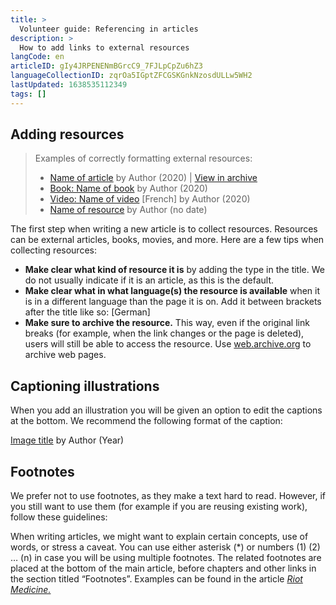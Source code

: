```yaml
---
title: >
  Volunteer guide: Referencing in articles
description: >
  How to add links to external resources
langCode: en
articleID: gIy4JRPENENmBGrcC9_7FJLpCpZu6hZ3
languageCollectionID: zqrOa5IGptZFCGSKGnkNzosdULLw5WH2
lastUpdated: 1638535112349
tags: []
---
```


## Adding resources

> Examples of correctly formatting external resources:
> 
> -   [Name of article](/support/writers/reference/#) by Author (2020) | [View in archive](/support/writers/reference/#)
> -   [Book: Name of book](/support/writers/reference/#) by Author (2020)
> -   [Video: Name of video](/support/writers/reference/#) \[French\] by Author (2020)
> -   [Name of resource](/support/writers/reference/#) by Author (no date)

The first step when writing a new article is to collect resources. Resources can be external articles, books, movies, and more. Here are a few tips when collecting resources:

-   **Make clear what kind of resource it is** by adding the type in the title. We do not usually indicate if it is an article, as this is the default.
-   **Make clear what in what language(s) the resource is available** when it is in a different language than the page it is on. Add it between brackets after the title like so: \[German\]
-   **Make sure to archive the resource.** This way, even if the original link breaks (for example, when the link changes or the page is deleted), users will still be able to access the resource. Use [web.archive.org](https://web.archive.org) to archive web pages.

## Captioning illustrations

When you add an illustration you will be given an option to edit the captions at the bottom. We recommend the following format of the caption:

<div><figcaption><a href="/support/writers/reference/#">Image title</a> by Author (Year)</figcaption></div>

## Footnotes

We prefer not to use footnotes, as they make a text hard to read. However, if you still want to use them (for example if you are reusing existing work), follow these guidelines:

When writing articles, we might want to explain certain concepts, use of words, or stress a caveat. You can use either asterisk (\*) or numbers (1) (2) … (n) in case you will be using multiple footnotes. The related footnotes are placed at the bottom of the main article, before chapters and other links in the section titled “Footnotes”. Examples can be found in the article [_Riot Medicine._](/wellbeing/riot-medicine/field-guide)